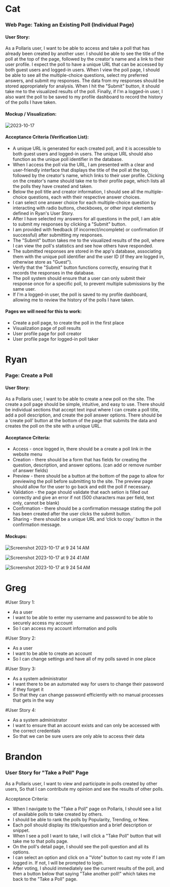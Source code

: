 # Cat

### Web Page: Taking an Existing Poll (Individual Page)

#### User Story:
As a Pollaris user, I want to be able to access and take a poll that has already been created by another user. I should be able to see the title of the poll at the top of the page, followed by the creator's name and a link to their user profile. I expect the poll to have a unique URL that can be accessed by both guest users and logged-in users. When I view the poll page, I should be able to see all the multiple-choice questions, select my preferred answers, and submit my responses. The data from my responses should be stored appropriately for analysis. When I hit the "Submit" button, it should take me to the visualized results of the poll. Finally, if I'm a logged-in user, I also want the poll to be saved to my profile dashboard to record the history of the polls I have taken. 

#### Mockup / Visualization:
![2023-10-17](https://github.com/catalinaescalona/greendevs/assets/68168149/83d034a4-7f09-4809-972a-856b556262da)


#### Acceptance Criteria (Verification List):
* A unique URL is generated for each created poll, and it is accessible to both guest users and logged-in users. The unique URL should also function as the unique poll identifier in the database.
* When I access the poll via the URL, I am presented with a clear and user-friendly interface that displays the title of the poll at the top, followed by the creator's name, which links to their user profile. Clicking on the creator's name should take me to their profile page, which lists all the polls they have created and taken. 
* Below the poll title and creator information, I should see all the multiple-choice questions, each with their respective answer choices.
* I can select one answer choice for each multiple-choice question by interacting with radio buttons, checkboxes, or other input elements defined in Ryan's User Story.
* After I have selected my answers for all questions in the poll, I am able to submit my responses by clicking a "Submit" button.
* I am provided with feedback (if incorrect/incomplete) or confirmation (if successful) after submitting my responses.
* The "Submit" button takes me to the visualized results of the poll, where I can view the poll's statistics and see how others have responded.
* The submitted responses are stored in the app's database, associating them with the unique poll identifier and the user ID (if they are logged in, otherwise store as "Guest").
* Verify that the "Submit" button functions correctly, ensuring that it records the responses in the database.
* The poll system should ensure that a user can only submit their response once for a specific poll, to prevent multiple submissions by the same user.
* If I'm a logged-in user, the poll is saved to my profile dashboard, allowing me to review the history of the polls I have taken.

#### Pages we will need for this to work:
* Create a poll page, to create the poll in the first place
* Visualization page of poll results
* User profile page for poll creator
* User profile page for logged-in poll taker


# Ryan

### Page: Create a Poll

#### User Story:
As a Pollaris user, I want to be able to create a new poll on the site. The create a poll page should be simple, intuitive, and easy to use. There should be individual sections that accept text input where I can create a poll title, add a poll description, and create the poll answer options. There should be a ‘create poll’ button at the bottom of the page that submits the data and creates the poll on the site with a unique URL.

#### Acceptance Criteria:
* Access - once logged in, there should be a create a poll link in the website menu
* Creation - there should be a form that has fields for creating the question, description, and answer options. (can add or remove number of answer fields)
* Preview - there should be a button at the bottom of the page to allow for previewing the poll before submitting to the site. The preview page should allow for the user to go back and edit the poll if necessary.
* Validation - the page should validate that each setion is filled out correctly and give an error if not (500 characters max per field, text only, cannot be blank)
* Confirmation - there should be a confirmation message stating the poll has been created after the user clicks the submit button.
* Sharing - there should be a unique URL and ‘click to copy’ button in the confirmation message.

#### Mockups:

![Screenshot 2023-10-17 at 9 24 14 AM](https://github.com/catalinaescalona/greendevs/assets/143199876/8a843699-1e02-41d6-9797-a7fd8b4fd058)

![Screenshot 2023-10-17 at 9 24 41 AM](https://github.com/catalinaescalona/greendevs/assets/143199876/73a311b1-b0be-48ce-8bea-823c431ce034)

![Screenshot 2023-10-17 at 9 24 54 AM](https://github.com/catalinaescalona/greendevs/assets/143199876/ee32ced6-8fb2-46d2-8c6a-b3e22631c3f1)


# Greg

#User Story 1:
* As a user
* I want to be able to enter my username and password to be able to securely access my account
* So I can access my account information and polls
  

#User Story 2:
* As a user
* I want to be able to create an account
* So I can change settings and have all of my polls saved in one place
  

#User Story 3:
* As a system administrator
* I want there to be an automated way for users to change their password if they forget it
* So that they can change password efficiently with no manual processes that gets in the way
  

#User Story 4:
* As a system administrator
* I want to ensure that an account exists and can only be accessed with the correct credentials
* So that we can be sure users are only able to access their data

# Brandon

### User Story for "Take a Poll" Page

As a Pollaris user,
I want to view and participate in polls created by other users,
So that I can contribute my opinion and see the results of other polls.

Acceptance Criteria:

* When I navigate to the "Take a Poll" page on Pollaris, I should see a list of available polls to take created by others.
* I should be able to rank the polls by Popularity, Trending, or New.
* Each poll should display its title/question and a brief description or snippet.
* When I see a poll I want to take, I will click a "Take Poll" button that will take me to that polls page.
* On the poll's detail page, I should see the poll question and all its options.
* I can select an option and click on a "Vote" button to cast my vote if I am logged in. If not, I will be prompted to login.
* After voting, I should immediately see the current results of the poll, and then a button below that saying "Take another poll!" which takes me back to the "Take a Poll" page.










